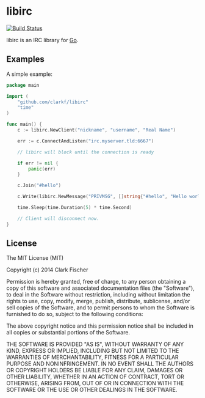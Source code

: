 # libirc

[![Build Status](http://img.shields.io/travis/clarkf/libirc.svg)](https://travis-ci.org/clarkf/libirc)

libirc is an IRC library for [Go](http://golang.org/).

## Examples

A simple example:

```go
package main

import (
	"github.com/clarkf/libirc"
	"time"
)

func main() {
	c := libirc.NewClient("nickname", "username", "Real Name")

	err := c.ConnectAndListen("irc.myserver.tld:6667")

	// libirc will block until the connection is ready

	if err != nil {
		panic(err)
	}

	c.Join("#hello")

	c.Write(libirc.NewMessage("PRIVMSG", []string{"#hello", "Hello world!"}))

	time.Sleep(time.Duration(5) * time.Second)

	// Client will disconnect now.
}
```

## License

The MIT License (MIT)

Copyright (c) 2014 Clark Fischer

Permission is hereby granted, free of charge, to any person obtaining a
copy of this software and associated documentation files (the "Software"), to
deal in the Software without restriction, including without limitation the
rights to use, copy, modify, merge, publish, distribute, sublicense, and/or
sell copies of the Software, and to permit persons to whom the Software is
furnished to do so, subject to the following conditions:

The above copyright notice and this permission notice shall be included
in all copies or substantial portions of the Software.

THE SOFTWARE IS PROVIDED "AS IS", WITHOUT WARRANTY OF ANY KIND, EXPRESS
OR IMPLIED, INCLUDING BUT NOT LIMITED TO THE WARRANTIES OF MERCHANTABILITY,
FITNESS FOR A PARTICULAR PURPOSE AND NONINFRINGEMENT. IN NO EVENT SHALL
THE AUTHORS OR COPYRIGHT HOLDERS BE LIABLE FOR ANY CLAIM, DAMAGES OR OTHER
LIABILITY, WHETHER IN AN ACTION OF CONTRACT, TORT OR OTHERWISE, ARISING
FROM, OUT OF OR IN CONNECTION WITH THE SOFTWARE OR THE USE OR OTHER DEALINGS
IN THE SOFTWARE.
